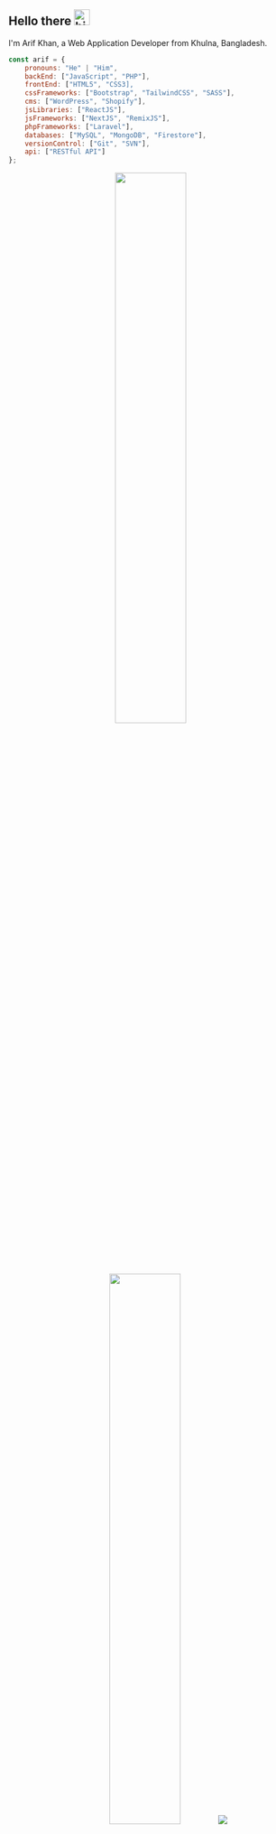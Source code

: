 ## Hello there <img src="https://user-images.githubusercontent.com/1303154/88677602-1635ba80-d120-11ea-84d8-d263ba5fc3c0.gif" width="28px" alt="hi">

I'm Arif Khan, a Web Application Developer from Khulna, Bangladesh.

```javascript
const arif = {
    pronouns: "He" | "Him",
    backEnd: ["JavaScript", "PHP"],
    frontEnd: ["HTML5", "CSS3],
    cssFrameworks: ["Bootstrap", "TailwindCSS", "SASS"],
    cms: ["WordPress", "Shopify"],
    jsLibraries: ["ReactJS"],
    jsFrameworks: ["NextJS", "RemixJS"],
    phpFrameworks: ["Laravel"],
    databases: ["MySQL", "MongoDB", "Firestore"],
    versionControl: ["Git", "SVN"],
    api: ["RESTful API"]
};
```

<p align="center">
  <img height="50%" width="auto" src="https://github-readme-stats.vercel.app/api?username=arifix&show_icons=true&count_private=true&theme=vue-dark&hide_border=true&bg_color=00000000">
  <img height="50%" width="auto" src="https://github-readme-stats.vercel.app/api/top-langs/?username=arifix&layout=compact&hide_border=true&theme=vue-dark&bg_color=00000000">
  <img src="https://github-readme-streak-stats.herokuapp.com?user=arifix&theme=vue-dark&hide_border=true&background=FFFFFF00">
  <br>
  <br>
  <a href="https://www.buymeacoffee.com/arifix"> <img align="center" src="https://cdn.buymeacoffee.com/buttons/v2/default-blue.png" height="50" width="210" alt="Arif Khan" /></a>
</p>
